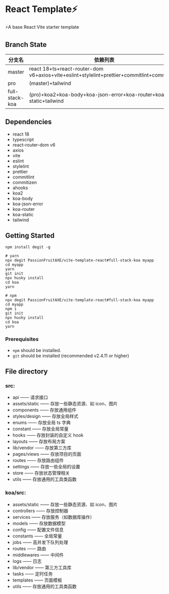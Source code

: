 # React Template⚡️

⚡️A base React Vite starter template

## Branch State

| 分支名         | 依赖列表                                                                                   |
| -------------- | ------------------------------------------------------------------------------------------ |
| master         | react 18+ts+react-router-dom v6+axios+vite+eslint+stylelint+prettier+commitlint+commitizen |
| pro            | (master)+tailwind                                                                          |
| full-stack-koa | (pro)+koa2+koa-body+koa-json-error+koa-router+koa-static+tailwind                          |

## Dependencies

- react 18
- typescript
- react-router-dom v6
- axios
- vite
- eslint
- stylelint
- prettier
- commitlint
- commitizen
- ahooks
- koa2
- koa-body
- koa-json-error
- koa-router
- koa-static
- tailwind

## Getting Started

```shell
npm install degit -g

# yarn
npx degit PassionFruitAXE/vite-template-react#full-stack-koa myapp
cd myapp
yarn
git init
npx husky install
cd koa
yarn

# npm
npx degit PassionFruitAXE/vite-template-react#full-stack-koa myapp
cd myapp
npm i
git init
npx husky install
cd koa
yarn

```

### Prerequisites

- `npm` should be installed.
- `git` should be installed (recommended v2.4.11 or higher)

## File directory

### src:

- api —— 请求接口
- assets/static —— 存放一些静态资源、如 icon、图片
- components —— 存放通用组件
- styles/design —— 存放全局样式
- enums —— 存放全局 ts 字典
- constant —— 存放全局常量
- hooks —— 存放封装的自定义 hook
- layouts —— 存放布局方案
- lib/vendor —— 存放第三方库
- pages/views —— 存放项目的页面
- routes —— 存放路由组件
- settings —— 存放一些全局的设置
- store —— 存放状态管理相关
- utils —— 存放通用的工具类函数

### koa/src:

- assets/static —— 存放一些静态资源、如 icon、图片
- controllers —— 存放控制器
- services —— 存放服务（如数据库操作）
- models —— 存放数据模型
- config —— 配置文件信息
- constants —— 全局常量
- jobs —— 高并发下队列处理
- routes —— 路由
- middlewares —— 中间件
- logs —— 日志
- lib/vendor —— 第三方工具库
- tasks —— 定时任务
- templates —— 页面模板
- utils —— 存放通用的工具类函数
